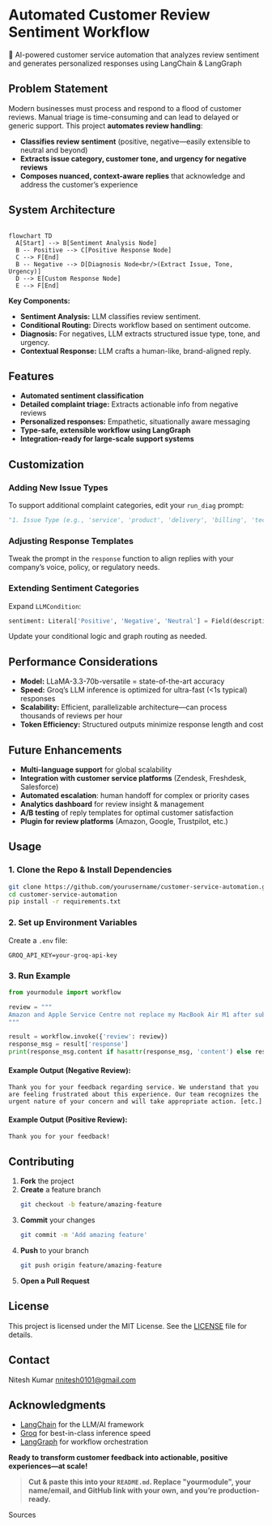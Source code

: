 # Automated Customer Review Sentiment Workflow
🤖 AI-powered customer service automation that analyzes review sentiment and generates personalized responses using LangChain & LangGraph

## Problem Statement

Modern businesses must process and respond to a flood of customer reviews. Manual triage is time-consuming and can lead to delayed or generic support. This project **automates review handling**:  
- **Classifies review sentiment** (positive, negative—easily extensible to neutral and beyond)  
- **Extracts issue category, customer tone, and urgency for negative reviews**  
- **Composes nuanced, context-aware replies** that acknowledge and address the customer’s experience

## System Architecture

```

flowchart TD
  A[Start] --> B[Sentiment Analysis Node]
  B -- Positive --> C[Positive Response Node]
  C --> F[End]
  B -- Negative --> D[Diagnosis Node<br/>(Extract Issue, Tone, Urgency)]
  D --> E[Custom Response Node]
  E --> F[End]

```

**Key Components:**
- **Sentiment Analysis:** LLM classifies review sentiment.
- **Conditional Routing:** Directs workflow based on sentiment outcome.
- **Diagnosis:** For negatives, LLM extracts structured issue type, tone, and urgency.
- **Contextual Response:** LLM crafts a human-like, brand-aligned reply.

## Features

- **Automated sentiment classification**
- **Detailed complaint triage:** Extracts actionable info from negative reviews
- **Personalized responses:** Empathetic, situationally aware messaging
- **Type-safe, extensible workflow using LangGraph**
- **Integration-ready for large-scale support systems**

## Customization

### Adding New Issue Types

To support additional complaint categories, edit your `run_diag` prompt:
```python
"1. Issue Type (e.g., 'service', 'product', 'delivery', 'billing', 'technical', 'account'):\n"
```

### Adjusting Response Templates

Tweak the prompt in the `response` function to align replies with your company’s voice, policy, or regulatory needs.

### Extending Sentiment Categories

Expand `LLMCondition`:
```python
sentiment: Literal['Positive', 'Negative', 'Neutral'] = Field(description="Find the sentiment...")
```
Update your conditional logic and graph routing as needed.

## Performance Considerations

- **Model:** LLaMA-3.3-70b-versatile = state-of-the-art accuracy
- **Speed:** Groq’s LLM inference is optimized for ultra-fast (<1s typical) responses
- **Scalability:** Efficient, parallelizable architecture—can process thousands of reviews per hour
- **Token Efficiency:** Structured outputs minimize response length and cost

## Future Enhancements

- **Multi-language support** for global scalability
- **Integration with customer service platforms** (Zendesk, Freshdesk, Salesforce)
- **Automated escalation**: human handoff for complex or priority cases
- **Analytics dashboard** for review insight & management
- **A/B testing** of reply templates for optimal customer satisfaction
- **Plugin for review platforms** (Amazon, Google, Trustpilot, etc.)

## Usage

### 1. Clone the Repo & Install Dependencies

```bash
git clone https://github.com/yourusername/customer-service-automation.git
cd customer-service-automation
pip install -r requirements.txt
```

### 2. Set up Environment Variables

Create a `.env` file:

```
GROQ_API_KEY=your-groq-api-key
```

### 3. Run Example

```python
from yourmodule import workflow

review = """
Amazon and Apple Service Centre not replace my MacBook Air M1 after submit in 7 Days Replacement Policy...
"""

result = workflow.invoke({'review': review})
response_msg = result['response']
print(response_msg.content if hasattr(response_msg, 'content') else response_msg)
```

#### Example Output (Negative Review):

```
Thank you for your feedback regarding service. We understand that you are feeling frustrated about this experience. Our team recognizes the urgent nature of your concern and will take appropriate action. [etc.]
```

#### Example Output (Positive Review):

```
Thank you for your feedback!
```

## Contributing

1. **Fork** the project  
2. **Create** a feature branch  
   ```bash
   git checkout -b feature/amazing-feature
   ```
3. **Commit** your changes  
   ```bash
   git commit -m 'Add amazing feature'
   ```
4. **Push** to your branch  
   ```bash
   git push origin feature/amazing-feature
   ```
5. **Open a Pull Request**

## License

This project is licensed under the MIT License. See the [LICENSE](LICENSE) file for details.

## Contact
Nitesh Kumar
nnitesh0101@gmail.com

## Acknowledgments

- [LangChain](https://github.com/langchain-ai/langchain) for the LLM/AI framework
- [Groq](https://groq.com/) for best-in-class inference speed
- [LangGraph](https://github.com/langroid/langgraph) for workflow orchestration

**Ready to transform customer feedback into actionable, positive experiences—at scale!**

> **Cut & paste this into your `README.md`. Replace "yourmodule", your name/email, and GitHub link with your own, and you’re production-ready.**

Sources
